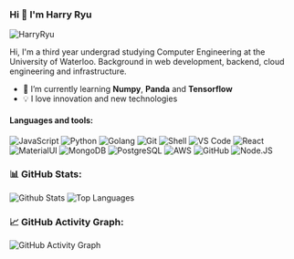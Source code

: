 
### Hi 👋 I'm Harry Ryu

<p align="left"> <img src="https://komarev.com/ghpvc/?username=HarryRyu" alt="HarryRyu" /> </p>

Hi, I'm a third year undergrad studying Computer Engineering at the University of Waterloo. Background in web development, backend, cloud engineering and infrastructure. 

- 🌱 I’m currently learning **Numpy**, **Panda** and **Tensorflow**
- 💡 I love innovation and new technologies

#### Languages and tools:
![JavaScript](https://img.shields.io/badge/-JavaScript-black?style=plastic&logo=javascript)
![Python](https://img.shields.io/badge/-Python-8fcfd1?style=plastic&logo=Python)
![Golang](https://img.shields.io/badge/-Golang-8fcfd1?style=plastic&logo=Golang)
![Git](https://img.shields.io/badge/-Git-black?style=plastic&logo=git)
![Shell](https://img.shields.io/badge/-Shell-blasck?style=plastic&logo=Shell)
![VS Code](https://img.shields.io/badge/-VS%20Code-007ACC?style=plastic&logo=visual-studio-code)
![React](https://img.shields.io/badge/-React-3b2e5a?style=plastic&logo=react)
![MaterialUI](https://img.shields.io/badge/-MatrialUI-0081CB?style=plastic&logo=material-UI)
![MongoDB](https://img.shields.io/badge/-MongoDB-black?style=plastic&logo=mongodb)
![PostgreSQL](https://img.shields.io/badge/-PostgreSQL-336791?style=plastic&logo=postgresql)
![AWS](https://img.shields.io/badge/Amazon%20AWS-232F3E?style=plastic&logo=amazon-aws)
![GitHub](https://img.shields.io/badge/-GitHub-181717?style=plastic&logo=github)
![Node.JS](https://img.shields.io/badge/-Node.JS-black?style=plastic&logo=Node.js)  

<!--   Stats -->
### 📊 GitHub Stats:
![Github Stats](https://github-readme-stats.vercel.app/api?username=harryryu&theme=nord&include_all_commits=true&count_private=true)
![Top Languages](https://github-readme-stats.vercel.app/api/top-langs/?username=harryryu&theme=nord&layout=compact)  

<!--   GitHub stats graph -->
### 📈 GitHub Activity Graph:
 ![GitHub Activity Graph](https://activity-graph.herokuapp.com/graph?username=harryryu&theme=github)
